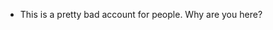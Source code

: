 - This is a pretty bad account for people. Why are you here?

<!---
YeaProbably/YeaProbably is a ✨ special ✨ repository because its `README.md` (this file) appears on your GitHub profile.
You can click the Preview link to take a look at your changes.
--->
